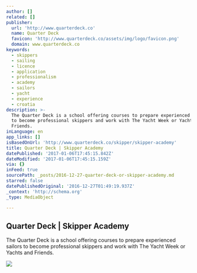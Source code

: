 ```yaml
---
author: []
related: []
publisher:
  url: 'http://www.quarterdeck.co'
  name: Quarter Deck
  favicon: 'http://www.quarterdeck.co/assets/img/logo/favicon.png'
  domain: www.quarterdeck.co
keywords:
  - skippers
  - sailing
  - licence
  - application
  - professionalism
  - academy
  - sailors
  - yacht
  - experience
  - croatia
description: >-
  The Quarter Deck is a school offering courses to prepare experienced sailors
  to become professional skippers and work with The Yacht Week or Yachts and
  Friends.
inLanguage: en
app_links: []
isBasedOnUrl: 'http://www.quarterdeck.co/skipper/skipper-academy'
title: Quarter Deck | Skipper Academy
datePublished: '2017-01-06T17:45:15.842Z'
dateModified: '2017-01-06T17:45:15.159Z'
via: {}
inFeed: true
sourcePath: _posts/2016-12-27-quarter-deck-or-skipper-academy.md
starred: false
datePublishedOriginal: '2016-12-27T01:49:19.937Z'
_context: 'http://schema.org'
_type: MediaObject

---
```

<article style=""><h1>Quarter Deck | Skipper Academy</h1><p>The Quarter Deck is a school offering courses to prepare experienced sailors to become professional skippers and work with The Yacht Week or Yachts and Friends.</p><img src="http://cdn.theyachtweek.com/assets/skipperacademy/wanttolivethedream.jpg" /></article>